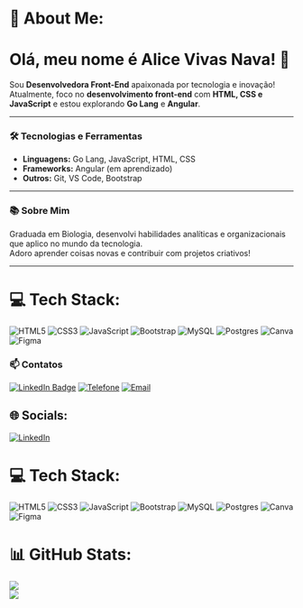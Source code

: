 # 💫 About Me:
# Olá, meu nome é Alice Vivas Nava! 👋

Sou **Desenvolvedora Front-End** apaixonada por tecnologia e inovação!  
Atualmente, foco no **desenvolvimento front-end** com **HTML, CSS e JavaScript** e estou explorando **Go Lang** e **Angular**.

---

### 🛠️ Tecnologias e Ferramentas  
- **Linguagens:** Go Lang, JavaScript, HTML, CSS  
- **Frameworks:** Angular (em aprendizado)  
- **Outros:** Git, VS Code, Bootstrap  

---

### 📚 Sobre Mim  
Graduada em Biologia, desenvolvi habilidades analíticas e organizacionais que aplico no mundo da tecnologia.  
Adoro aprender coisas novas e contribuir com projetos criativos!

---
# 💻 Tech Stack:
![HTML5](https://img.shields.io/badge/html5-%23E34F26.svg?style=for-the-badge&logo=html5&logoColor=white) ![CSS3](https://img.shields.io/badge/css3-%231572B6.svg?style=for-the-badge&logo=css3&logoColor=white) ![JavaScript](https://img.shields.io/badge/javascript-%23323330.svg?style=for-the-badge&logo=javascript&logoColor=%23F7DF1E) ![Bootstrap](https://img.shields.io/badge/bootstrap-%238511FA.svg?style=for-the-badge&logo=bootstrap&logoColor=white) ![MySQL](https://img.shields.io/badge/mysql-4479A1.svg?style=for-the-badge&logo=mysql&logoColor=white) ![Postgres](https://img.shields.io/badge/postgres-%23316192.svg?style=for-the-badge&logo=postgresql&logoColor=white) ![Canva](https://img.shields.io/badge/Canva-%2300C4CC.svg?style=for-the-badge&logo=Canva&logoColor=white) ![Figma](https://img.shields.io/badge/figma-%23F24E1E.svg?style=for-the-badge&logo=figma&logoColor=white)

### 📫 Contatos  

[![LinkedIn Badge](https://img.shields.io/badge/-LinkedIn-0A66C2?style=flat-square&logo=linkedin&logoColor=white)](https://linkedin.com/in/seu_usuario) [![Telefone](https://img.shields.io/badge/-Telefone-25D366?style=flat-square&logo=whatsapp&logoColor=white)](tel:+5561998171173) [![Email](https://img.shields.io/badge/-Email-D14836?style=flat-square&logo=gmail&logoColor=white)](mailto:vivasn.alice@gmail.com)

## 🌐 Socials:
[![LinkedIn](https://img.shields.io/badge/LinkedIn-%230077B5.svg?logo=linkedin&logoColor=white)](https://linkedin.com/in/www.linkedin.com/in/alice-vivas-nava) 

# 💻 Tech Stack:
![HTML5](https://img.shields.io/badge/html5-%23E34F26.svg?style=for-the-badge&logo=html5&logoColor=white) ![CSS3](https://img.shields.io/badge/css3-%231572B6.svg?style=for-the-badge&logo=css3&logoColor=white) ![JavaScript](https://img.shields.io/badge/javascript-%23323330.svg?style=for-the-badge&logo=javascript&logoColor=%23F7DF1E) ![Bootstrap](https://img.shields.io/badge/bootstrap-%238511FA.svg?style=for-the-badge&logo=bootstrap&logoColor=white) ![MySQL](https://img.shields.io/badge/mysql-4479A1.svg?style=for-the-badge&logo=mysql&logoColor=white) ![Postgres](https://img.shields.io/badge/postgres-%23316192.svg?style=for-the-badge&logo=postgresql&logoColor=white) ![Canva](https://img.shields.io/badge/Canva-%2300C4CC.svg?style=for-the-badge&logo=Canva&logoColor=white) ![Figma](https://img.shields.io/badge/figma-%23F24E1E.svg?style=for-the-badge&logo=figma&logoColor=white)
# 📊 GitHub Stats:
<!--![](https://github-readme-stats.vercel.app/api?username=alicevnava&theme=dark&hide_border=true&include_all_commits=false&count_private=false)<br/>-->
![](https://github-readme-streak-stats.herokuapp.com/?user=alicevnava&theme=dark&hide_border=true)<br/>
![](https://github-readme-stats.vercel.app/api/top-langs/?username=alicevnava&theme=dark&hide_border=true&include_all_commits=false&count_private=false&layout=compact)

<!-- Proudly created with GPRM ( https://gprm.itsvg.in ) -->
